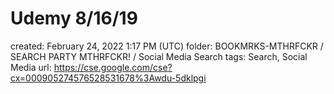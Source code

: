 # Udemy 8/16/19

created: February 24, 2022 1:17 PM (UTC)
folder: BOOKMRKS-MTHRFCKR / SEARCH PARTY MTHRFCKR! / Social Media Search
tags: Search, Social Media
url: https://cse.google.com/cse?cx=000905274576528531678%3Awdu-5dklpgi